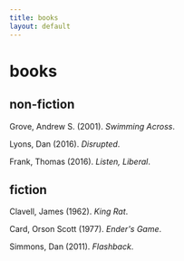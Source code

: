 ```yaml
---
title: books
layout: default
---
```

books
=====

non-fiction
-----------

Grove, Andrew S. (2001). *Swimming Across*.

Lyons, Dan (2016). *Disrupted*.

Frank, Thomas (2016). *Listen, Liberal*.

fiction
-------

Clavell, James (1962). *King Rat*.

Card, Orson Scott (1977). *Ender's Game*.

Simmons, Dan (2011). *Flashback*.
